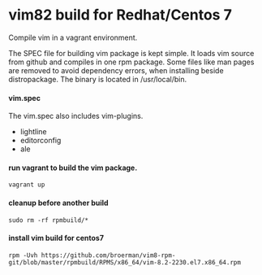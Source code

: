 vim82 build for Redhat/Centos 7
=======================

Compile vim in a vagrant environment.

The SPEC file for building vim package is kept simple.
It loads vim source from github and compiles in one rpm package.
Some files like man pages are removed to avoid dependency errors, when installing beside distropackage.
The binary is located in /usr/local/bin.

#### vim.spec 

The vim.spec also includes vim-plugins.  

- lightline
- editorconfig
- ale

#### run vagrant to build the vim package.

    vagrant up

#### cleanup before another build 

    sudo rm -rf rpmbuild/*
    
#### install  vim build for centos7

    rpm -Uvh https://github.com/broerman/vim8-rpm-git/blob/master/rpmbuild/RPMS/x86_64/vim-8.2-2230.el7.x86_64.rpm
